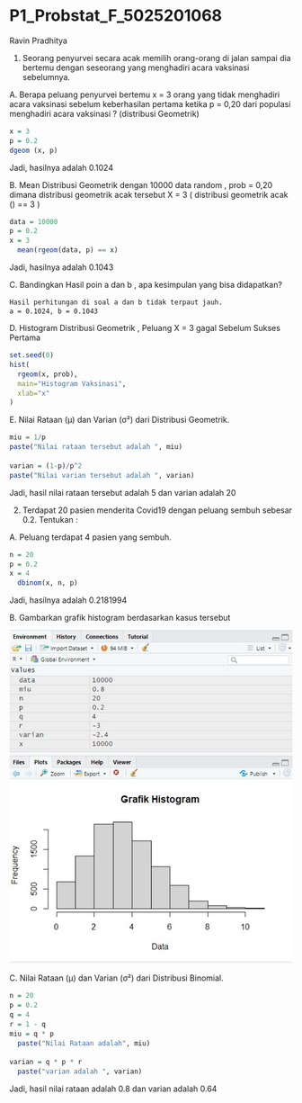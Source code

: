 # P1_Probstat_F_5025201068
Ravin Pradhitya

1. Seorang penyurvei secara acak memilih orang-orang di jalan sampai dia bertemu dengan
seseorang yang menghadiri acara vaksinasi sebelumnya.

A.  Berapa peluang penyurvei bertemu x = 3 orang yang tidak menghadiri acara vaksinasi
sebelum keberhasilan pertama ketika p = 0,20 dari populasi menghadiri acara vaksinasi ?
(distribusi Geometrik)

```r
x = 3
p = 0.2
dgeom (x, p)
```
Jadi, hasilnya adalah 0.1024

B. Mean Distribusi Geometrik dengan 10000 data random , prob = 0,20 dimana distribusi
geometrik acak tersebut X = 3 ( distribusi geometrik acak () == 3 )

```r
data = 10000
p = 0.2
x = 3
  mean(rgeom(data, p) == x)
```
Jadi, hasilnya adalah 0.1043

C. Bandingkan Hasil poin a dan b , apa kesimpulan yang bisa didapatkan?

```
Hasil perhitungan di soal a dan b tidak terpaut jauh.
a = 0.1024, b = 0.1043
```

D. Histogram Distribusi Geometrik , Peluang X = 3 gagal Sebelum Sukses Pertama

```r
set.seed(0)
hist(
  rgeom(x, prob),
  main="Histogram Vaksinasi",
  xlab="x"
)
```

E. Nilai Rataan (μ) dan Varian (σ²) dari Distribusi Geometrik.

```r
miu = 1/p
paste("Nilai rataan tersebut adalah ", miu)

varian = (1-p)/p^2
paste("Nilai varian tersebut adalah ", varian)
```
Jadi, hasil nilai rataan tersebut adalah 5 dan varian adalah 20

2. Terdapat 20 pasien menderita Covid19 dengan peluang sembuh sebesar 0.2. Tentukan :

A. Peluang terdapat 4 pasien yang sembuh.

```r
n = 20
p = 0.2
x = 4
  dbinom(x, n, p)
```
Jadi, hasilnya adalah 0.2181994

B. Gambarkan grafik histogram berdasarkan kasus tersebut

![2b](https://github.com/ravinpradhitya/P1_Probstat_F_5025201068/blob/main/2b.jpg)

C. Nilai Rataan (μ) dan Varian (σ²) dari  Distribusi Binomial.

```r
n = 20
p = 0.2
q = 4
r = 1 - q
miu = q * p 
  paste("Nilai Rataan adalah", miu)

varian = q * p * r
  paste("varian adalah ", varian)
```
Jadi, hasil nilai rataan adalah 0.8 dan varian adalah 0.64
